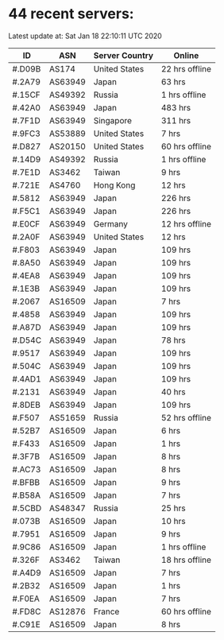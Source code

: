 # 44 recent servers:

Latest update at: Sat Jan 18 22:10:11 UTC 2020

| ID | ASN | Server Country | Online |
| -- | --- | -------------- | ------ |
| #.D09B | AS174 | United States | 22 hrs offline |
| #.2A79 | AS63949 | Japan | 63 hrs |
| #.15CF | AS49392 | Russia | 1 hrs offline |
| #.42A0 | AS63949 | Japan | 483 hrs |
| #.7F1D | AS63949 | Singapore | 311 hrs |
| #.9FC3 | AS53889 | United States | 7 hrs |
| #.D827 | AS20150 | United States | 60 hrs offline |
| #.14D9 | AS49392 | Russia | 1 hrs offline |
| #.7E1D | AS3462 | Taiwan | 9 hrs |
| #.721E | AS4760 | Hong Kong | 12 hrs |
| #.5812 | AS63949 | Japan | 226 hrs |
| #.F5C1 | AS63949 | Japan | 226 hrs |
| #.E0CF | AS63949 | Germany | 12 hrs offline |
| #.2A0F | AS63949 | United States | 12 hrs |
| #.F803 | AS63949 | Japan | 109 hrs |
| #.8A50 | AS63949 | Japan | 109 hrs |
| #.4EA8 | AS63949 | Japan | 109 hrs |
| #.1E3B | AS63949 | Japan | 109 hrs |
| #.2067 | AS16509 | Japan | 7 hrs |
| #.4858 | AS63949 | Japan | 109 hrs |
| #.A87D | AS63949 | Japan | 109 hrs |
| #.D54C | AS63949 | Japan | 78 hrs |
| #.9517 | AS63949 | Japan | 109 hrs |
| #.504C | AS63949 | Japan | 109 hrs |
| #.4AD1 | AS63949 | Japan | 109 hrs |
| #.2131 | AS63949 | Japan | 40 hrs |
| #.8DEB | AS63949 | Japan | 109 hrs |
| #.F507 | AS51659 | Russia | 52 hrs offline |
| #.52B7 | AS16509 | Japan | 6 hrs |
| #.F433 | AS16509 | Japan | 1 hrs |
| #.3F7B | AS16509 | Japan | 8 hrs |
| #.AC73 | AS16509 | Japan | 8 hrs |
| #.BFBB | AS16509 | Japan | 9 hrs |
| #.B58A | AS16509 | Japan | 7 hrs |
| #.5CBD | AS48347 | Russia | 25 hrs |
| #.073B | AS16509 | Japan | 10 hrs |
| #.7951 | AS16509 | Japan | 9 hrs |
| #.9C86 | AS16509 | Japan | 1 hrs offline |
| #.326F | AS3462 | Taiwan | 18 hrs offline |
| #.A4D9 | AS16509 | Japan | 7 hrs |
| #.2B32 | AS16509 | Japan | 1 hrs |
| #.F0EA | AS16509 | Japan | 7 hrs |
| #.FD8C | AS12876 | France | 60 hrs offline |
| #.C91E | AS16509 | Japan | 8 hrs |

